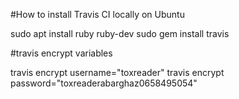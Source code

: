 #How to install Travis CI locally on Ubuntu

sudo apt install ruby ruby-dev
sudo gem install travis

#travis encrypt variables

travis encrypt username="toxreader"
travis encrypt password="toxreaderabarghaz0658495054"